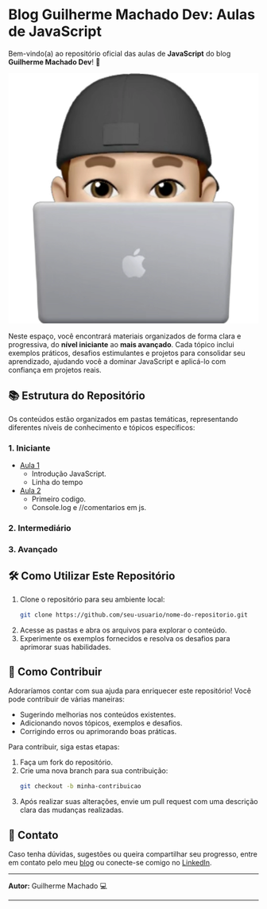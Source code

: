 
# Blog Guilherme Machado Dev: Aulas de JavaScript

Bem-vindo(a) ao repositório oficial das aulas de **JavaScript** do blog **Guilherme Machado Dev**! 🚀

 ![Icon Blog](icon-guilhermemachadodev.webp)

Neste espaço, você encontrará materiais organizados de forma clara e progressiva, do **nível iniciante** ao **mais avançado**. Cada tópico inclui exemplos práticos, desafios estimulantes e projetos para consolidar seu aprendizado, ajudando você a dominar JavaScript e aplicá-lo com confiança em projetos reais.

## 📚 Estrutura do Repositório

Os conteúdos estão organizados em pastas temáticas, representando diferentes níveis de conhecimento e tópicos específicos:

### 1. **Iniciante**
- [Aula 1](iniciante/introducao.md)
  - Introdução JavaScript.
  - Linha do tempo 
- [Aula 2](iniciante/introducao.md)
  - Primeiro codigo.
  - Console.log e //comentarios em js.

### 2. **Intermediário**


### 3. **Avançado**


## 🛠️ Como Utilizar Este Repositório

1. Clone o repositório para seu ambiente local:
   ```bash
   git clone https://github.com/seu-usuario/nome-do-repositorio.git
   ```
2. Acesse as pastas e abra os arquivos para explorar o conteúdo.
3. Experimente os exemplos fornecidos e resolva os desafios para aprimorar suas habilidades.

## 🌟 Como Contribuir

Adoraríamos contar com sua ajuda para enriquecer este repositório! Você pode contribuir de várias maneiras:
- Sugerindo melhorias nos conteúdos existentes.
- Adicionando novos tópicos, exemplos e desafios.
- Corrigindo erros ou aprimorando boas práticas.

Para contribuir, siga estas etapas:
1. Faça um fork do repositório.
2. Crie uma nova branch para sua contribuição:
   ```bash
   git checkout -b minha-contribuicao
   ```
3. Após realizar suas alterações, envie um pull request com uma descrição clara das mudanças realizadas.

## 📩 Contato

Caso tenha dúvidas, sugestões ou queira compartilhar seu progresso, entre em contato pelo meu [blog](https://guilhermemachadodev.com/) ou conecte-se comigo no [LinkedIn](www.linkedin.com/in/guilherme-machado-b26327248).

---

**Autor:** Guilherme Machado 💻

---


